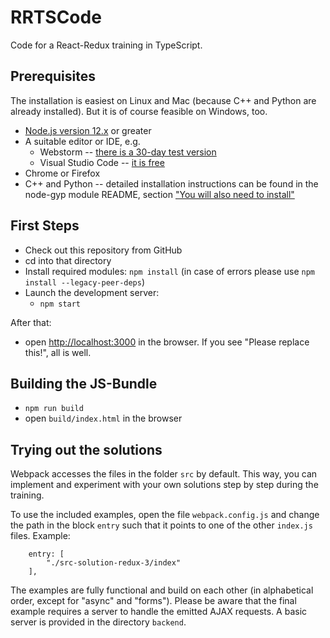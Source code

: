 # RRTSCode
Code for a React-Redux training in TypeScript.

## Prerequisites

The installation is easiest on Linux and Mac (because C++ and Python are already installed).
But it is of course feasible on Windows, too.

* [Node.js version 12.x](https://nodejs.org/en/download/) or greater
* A suitable editor or IDE, e.g.
   * Webstorm -- [there is a 30-day test version](https://www.jetbrains.com/webstorm/download/)
   * Visual Studio Code -- [it is free](https://code.visualstudio.com/download)
* Chrome or Firefox
* C++ and Python -- detailed installation instructions can be found in the node-gyp module README, section ["You will also need to install"](https://github.com/nodejs/node-gyp#installation)

## First Steps
* Check out this repository from GitHub
* cd into that directory
* Install required modules: `npm install` (in case of errors please use `npm install --legacy-peer-deps`)
* Launch the development server:
   * `npm start`

After that:

* open [http://localhost:3000](http://localhost:3000) in the browser. If you see "Please replace this!", all is well.


## Building the JS-Bundle
* `npm run build`
* open `build/index.html` in the browser

## Trying out the solutions
Webpack accesses the files in the folder `src` by default. This way, you can implement and experiment with your own solutions step by step during the training.

To use the included examples, open the file `webpack.config.js` and change the path in the block `entry` such that it points to one of the other `index.js` files. Example:

```
    entry: [
        "./src-solution-redux-3/index"
    ],
```

The examples are fully functional and build on each other (in alphabetical order, except for "async" and "forms"). Please be aware that the final example requires a server to handle the emitted AJAX requests. A basic server is provided in the directory `backend`.

